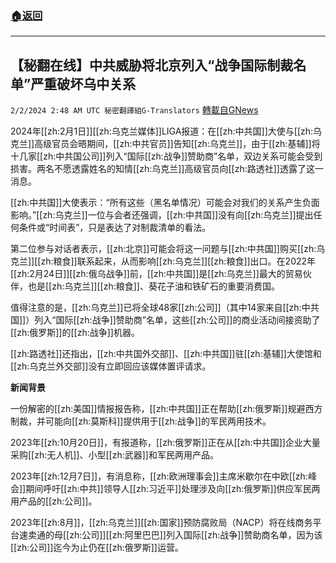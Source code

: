 ###  [:house:返回](README.md)
---


## 【秘翻在线】中共威胁将北京列入“战争国际制裁名单”严重破坏乌中关系
`2/2/2024 2:48 AM UTC 秘密翻譯組G-Translators` [轉載自GNews](https://gnews.org/articles/2275181)

2024年[[zh:2月1日]][[zh:乌克兰媒体]]LIGA报道：在[[zh:中共国]]大使与[[zh:乌克兰]]高级官员会晤期间，[[zh:中共官员]]告知[[zh:乌克兰]]，由于[[zh:基辅]]将十几家[[zh:中共国公司]]列入“国际[[zh:战争]]赞助商”名单，双边关系可能会受到损害。两名不愿透露姓名的知情[[zh:乌克兰]]高级官员向[[zh:路透社]]透露了这一消息。

[[zh:中共国]]大使表示：“所有这些（黑名单情况）可能会对我们的关系产生负面影响。”[[zh:乌克兰]]一位与会者还强调，[[zh:中共国]]没有向[[zh:乌克兰]]提出任何条件或“时间表”，只是表达了对制裁清单的看法。

第二位参与对话者表示，[[zh:北京]]可能会将这一问题与[[zh:中共国]]购买[[zh:乌克兰]][[zh:粮食]]联系起来，从而影响[[zh:乌克兰]][[zh:粮食]]出口。在2022年[[zh:2月24日]][[zh:俄乌战争]]前，[[zh:中共国]]是[[zh:乌克兰]]最大的贸易伙伴，也是[[zh:乌克兰]][[zh:粮食]]、葵花子油和铁矿石的重要消费国。

值得注意的是，[[zh:乌克兰]]已将全球48家[[zh:公司]]（其中14家来自[[zh:中共国]]）列入“国际[[zh:战争]]赞助商”名单，这些[[zh:公司]]的商业活动间接资助了[[zh:俄罗斯]]的[[zh:战争]]机器。

[[zh:路透社]]还指出，[[zh:中共国外交部]]、[[zh:中共国]]驻[[zh:基辅]]大使馆和[[zh:乌克兰外交部]]没有立即回应该媒体置评请求。

**新闻背景**

一份解密的[[zh:美国]]情报报告称，[[zh:中共国]]正在帮助[[zh:俄罗斯]]规避西方制裁，并可能向[[zh:莫斯科]]提供用于[[zh:战争]]的军民两用技术。

2023年[[zh:10月20日]]，有报道称，[[zh:俄罗斯]]正在从[[zh:中共国]]企业大量采购[[zh:无人机]]、小型[[zh:武器]]和军民两用产品。

2023年[[zh:12月7日]]，有消息称，[[zh:欧洲理事会]]主席米歇尔在中欧[[zh:峰会]]期间呼吁[[zh:中共]]领导人[[zh:习近平]]处理涉及向[[zh:俄罗斯]]供应军民两用产品的[[zh:公司]]。

2023年[[zh:8月]]，[[zh:乌克兰]][[zh:国家]]预防腐败局（NACP）将在线商务平台速卖通的母[[zh:公司]][[zh:阿里巴巴]]列入国际[[zh:战争]]赞助商名单，因为该[[zh:公司]]迄今为止仍在[[zh:俄罗斯]]运营。
